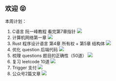 ## 欢迎 😝

本周计划：
1. C语言 阮一峰教程 看完第7章指针 ![](https://progress-bar.dev/100/?title=Completed&width=120&color=babaca) 
2. 计算机网络第一章 ![](https://progress-bar.dev/30/?title=Progress&width=120&color=babaca) 
3. Rust 程序设计语言 第4章 所有权 + 第5章 结构体  ![](https://progress-bar.dev/50/?title=Progress&width=120&color=babaca) 
4. 优化 question 后端代码  ![](https://progress-bar.dev/70/?title=Progress&width=120&color=babaca) 
5. 梳理 questions 题目的正确性（50道） ![](https://progress-bar.dev/20/?title=Progress&width=120&color=babaca) 
6. 复习 leetcode 10道  ![](https://progress-bar.dev/20/?title=Progress&width=120&color=babaca)
7. Trigger 支付  ![](https://progress-bar.dev/100/?title=Completed&width=120&color=babaca)
8. 公众号2篇文章  ![](https://progress-bar.dev/0/?title=Progress&width=120&color=babaca)
